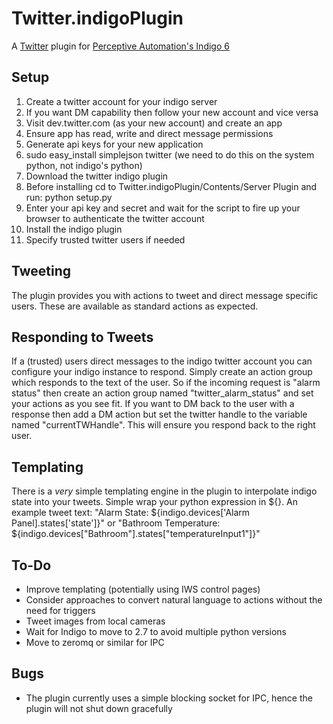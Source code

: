 Twitter.indigoPlugin
==================

A [Twitter](http://www.twitter.com) plugin for [Perceptive Automation's Indigo 6](http://www.perceptiveautomation.com/indigo/index.html)

Setup
-----

1. Create a twitter account for your indigo server
2. If you want DM capability then follow your new account and vice versa
3. Visit dev.twitter.com (as your new account) and create an app
4. Ensure app has read, write and direct message permissions
5. Generate api keys for your new application
6. sudo easy_install simplejson twitter (we need to do this on the system python, not indigo's python)
7. Download the twitter indigo plugin
8. Before installing cd to Twitter.indigoPlugin/Contents/Server Plugin and run: python setup.py 
9. Enter your api key and secret and wait for the script to fire up your browser to authenticate the twitter account
10. Install the indigo plugin
11. Specify trusted twitter users if needed

Tweeting
--------

The plugin provides you with actions to tweet and direct message specific users.  These are available as standard actions as expected.

Responding to Tweets
--------------------

If a (trusted) users direct messages to the indigo twitter account you can configure your indigo instance to respond. Simply create an action group which responds to the text of the user.  So if the incoming request is "alarm status" then create an action group named "twitter\_alarm\_status" and set your actions as you see fit.  If you want to DM back to the user with a response then add a DM action but set the twitter handle to the variable named "currentTWHandle".  This will ensure you respond back to the right user.

Templating
----------

There is a *very* simple templating engine in the plugin to interpolate indigo state into your tweets.  Simple wrap your python expression in ${}.  An example tweet text: "Alarm State: ${indigo.devices['Alarm Panel].states['state']}" or "Bathroom Temperature: ${indigo.devices["Bathroom"].states["temperatureInput1"]}"

To-Do
-----

* Improve templating (potentially using IWS control pages)
* Consider approaches to convert natural language to actions without the need for triggers
* Tweet images from local cameras
* Wait for Indigo to move to 2.7 to avoid multiple python versions
* Move to zeromq or similar for IPC

Bugs
----

* The plugin currently uses a simple blocking socket for IPC, hence the plugin will not shut down gracefully